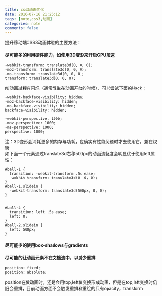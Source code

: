 ```yaml
---
title: css3动画优化
date: 2016-07-16 21:25:12
tags: [note,css3,动画]
categories: note
comments: false
---
```


提升移动端CSS3动画体验的主要方法：
#### 尽可能多的利用硬件能力，如使用3D变形来开启GPU加速 ####

    -webkit-transform: translate3d(0, 0, 0);
    -moz-transform: translate3d(0, 0, 0);
    -ms-transform: translate3d(0, 0, 0);
    transform: translate3d(0, 0, 0);   
<!-- more --> 

如动画过程有闪烁（通常发生在动画开始的时候），可以尝试下面的Hack：

    -webkit-backface-visibility: hidden;
    -moz-backface-visibility: hidden;
    -ms-backface-visibility: hidden;
    backface-visibility: hidden;
    
    -webkit-perspective: 1000;
    -moz-perspective: 1000;
    -ms-perspective: 1000;
    perspective: 1000; 

注：3D变形会消耗更多的内存与功耗，应确实有性能问题时才去使用它，兼在权衡  
如下面一个元素通过translate3d右移500px的动画流畅度会明显优于使用left属性：    

    #ball-1 {
      transition: -webkit-transform .5s ease;
      -webkit-transform: translate3d(0, 0, 0);
    }
    #ball-1.slidein {
      -webkit-transform: translate3d(500px, 0, 0);
    }
    
    
    #ball-2 {
      transition: left .5s ease;
      left: 0;
    }
    #ball-2.slidein {
      left: 500px;
    }  
#### 尽可能少的使用box-shadows与gradients ####

#### 尽可能的让动画元素不在文档流中，以减少重排 ####
    position: fixed;  
    position: absolute;   

position在做动画时，还是会用top,left值变换形成动画，但是在top,left变换时仍旧会重排，目前动画方面不会触发重排和重绘的只有opacity，transform  
